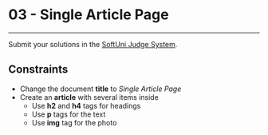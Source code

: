 # 03 - Single Article Page 
------

Submit your solutions in the [SoftUni Judge System](https://judge.softuni.bg/Contests/1136/Introduction-to-HTML-and-CSS).

## Constraints
 * Change the document **title** to *Single Article Page*
 * Create an **article** with several items inside
	* Use **h2** and **h4** tags for headings
	* Use **p** tags for the text
	* Use **img** tag for the photo